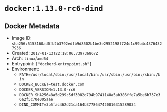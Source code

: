 # `docker:1.13.0-rc6-dind`

## Docker Metadata

- Image ID: `sha256:5153160ad0fb2b3792edfb9d8502b1be3e2952198f724d1c99b4c43764327936`
- Created: `2017-01-13T22:18:06.739736867Z`
- Arch: `linux`/`amd64`
- Entrypoint: `["dockerd-entrypoint.sh"]`
- Environment:
  - `PATH=/usr/local/sbin:/usr/local/bin:/usr/sbin:/usr/bin:/sbin:/bin`
  - `DOCKER_BUCKET=test.docker.com`
  - `DOCKER_VERSION=1.13.0-rc6`
  - `DOCKER_SHA256=8a5d299c5df3082d794b9741148a5ab386ffe7a5be6b737e36a2f5c70e005aae`
  - `DIND_COMMIT=3b5fac462d21ca164b3778647420016315289034`
